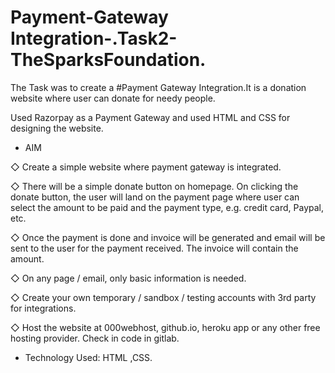 # Payment-Gateway Integration-.Task2-TheSparksFoundation.
The Task was to create a #Payment Gateway Integration.It is a donation website where user can donate for needy people.

Used Razorpay as a Payment Gateway and used HTML and CSS for designing the website.

* AIM

◇ Create a simple website where payment gateway is integrated.

◇ There will be a simple donate button on homepage. On clicking 
the donate button, the user will land on the payment page where 
user can select the amount to be paid and the payment type, e.g. 
credit card, Paypal, etc.

◇ Once the payment is done and invoice will be generated and 
email will be sent to the user for the payment received. The 
invoice will contain the amount.

◇ On any page / email, only basic information is needed.

◇ Create your own temporary / sandbox / testing accounts with 3rd
party for integrations.

◇ Host the website at 000webhost, github.io, heroku app or any 
other free hosting provider. Check in code in gitlab.

* Technology Used:
HTML ,CSS.
